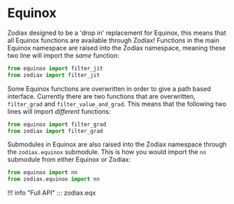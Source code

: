 # Equinox

Zodiax designed to be a 'drop in' replacement for Equinox, this means that all Equinox functions are available through Zodiax! Functions in the main Equinox namespace are raised into the Zodiax namespace, meaning these two line will import the *same* function:

```python
from equinox import filter_jit
from zodiax import filter_jit
```

Some Equinox functions are overwritten in order to give a path based interface. Currently there are two functions that are overwritten, `filter_grad` and `filter_value_and_grad`. This means that the following two lines will import *different* functions:

```python
from equinox import filter_grad
from zodiax import filter_grad
```

Submodules in Equinox are also raised into the Zodiax namespace through the `zodiax.equinox` submodule. This is how you would import the `nn` submodule from either Equinox or Zodiax:

```python
from equinox import nn
from zodiax.equinox import nn
```

!!! info "Full API"
    ::: zodiax.eqx